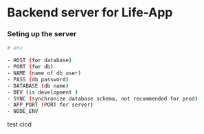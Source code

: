 # Backend server for Life-App

### Seting up the server

```bash
# env

- HOST (for database)
- PORT (for db)
- NAME (name of db user)
- PASS (db password)
- DATABASE (db name)
- DEV (is development )
- SYNC (synchronize database schema, not recommended for prod)
- APP_PORT (PORT for server)
- NODE_ENV


```
test cicd
